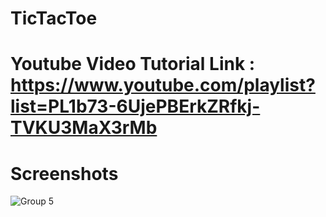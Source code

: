 # TicTacToe<br>
# Youtube Video Tutorial Link : https://www.youtube.com/playlist?list=PL1b73-6UjePBErkZRfkj-TVKU3MaX3rMb 
# Screenshots
![Group 5](https://github.com/CodeInKotLang/TicTacToe/assets/110901093/8e34b6ba-a6fd-42d5-af38-7ac980499e86)

